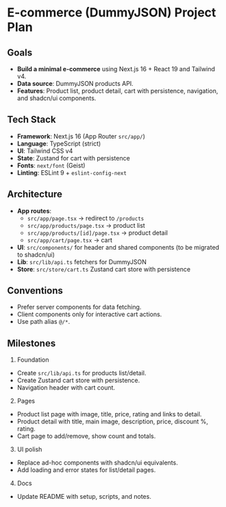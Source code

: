 # E-commerce (DummyJSON) Project Plan

## Goals
- **Build a minimal e-commerce** using Next.js 16 + React 19 and Tailwind v4.
- **Data source**: DummyJSON products API.
- **Features**: Product list, product detail, cart with persistence, navigation, and shadcn/ui components.

## Tech Stack
- **Framework**: Next.js 16 (App Router `src/app/`)
- **Language**: TypeScript (strict)
- **UI**: Tailwind CSS v4 
- **State**: Zustand for cart with persistence
- **Fonts**: `next/font` (Geist)
- **Linting**: ESLint 9 + `eslint-config-next`

## Architecture
- **App routes**:
  - `src/app/page.tsx` → redirect to `/products`
  - `src/app/products/page.tsx` → product list
  - `src/app/products/[id]/page.tsx` → product detail
  - `src/app/cart/page.tsx` → cart
- **UI**: `src/components/` for header and shared components (to be migrated to shadcn/ui)
- **Lib**: `src/lib/api.ts` fetchers for DummyJSON
- **Store**: `src/store/cart.ts` Zustand cart store with persistence

## Conventions
- Prefer server components for data fetching.
- Client components only for interactive cart actions.
- Use path alias `@/*`.

## Milestones
1) Foundation
- Create `src/lib/api.ts` for products list/detail.
- Create Zustand cart store with persistence.
- Navigation header with cart count.

2) Pages
- Product list page with image, title, price, rating and links to detail.
- Product detail with title, main image, description, price, discount %, rating.
- Cart page to add/remove, show count and totals.

3) UI polish
- Replace ad-hoc components with shadcn/ui equivalents.
- Add loading and error states for list/detail pages.

4) Docs
- Update README with setup, scripts, and notes.
